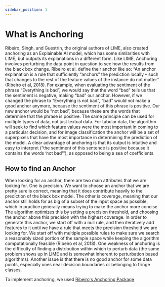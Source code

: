 ```yaml
---
sidebar_position: 1
---
```


# What is Anchoring

Ribeiro, Singh, and Guestrin, the original authors of LIME, also created anchoring as an Explainable AI model, which has some similarities with LIME, but outputs its explanations in a different form. Like LIME, Anchoring involves perturbing the data point in question to see how the results from the black box change. Ribeiro et al. define their anchor like so: “An anchor explanation is a rule that sufficiently “anchors” the prediction locally – such that changes to the rest of the feature values of the instance do not matter” (Ribeiro et al, 2018). For example, when evaluating the sentiment of the phrase “Everything is bad”, we would say that the word “bad” tells us that the sentiment is negative, making “bad” our anchor. However, if we changed the phrase to “Everything is not bad”, “bad” would not make a good anchor anymore, because the sentiment of this phrase is positive. Our new anchor would be “not bad”, because these are the words that determine that the phrase is positive. The same principle can be used for multiple types of data, not just textual data. For tabular data, the algorithm will seek to find which feature values were the most important in coming to a particular decision, and for image classification the anchor will be a set of superpixels that have the most importance in determining the prediction of the model. A clear advantage of anchoring is that its output is intuitive and easy to interpret (“the sentiment of this sentence is positive because it contains the words ‘not bad’”), as opposed to being a sea of coefficients.

## How to find an Anchor

When looking for an anchor, there are two main attributes that we are looking for. One is precision. We want to choose an anchor that we are pretty sure is correct, meaning that it does contribute heavily to the prediction of the black box model. The other is coverage, meaning that our anchor still holds for as big of a subset of the input space as possible, which in practice generally means trying to make the anchor more concise. The algorithm optimizes this by setting a precision threshold, and choosing the anchor above this precision with the highest coverage. In order to generate this anchor, we start off with a null rule, and then iteratively add features to it until we have a rule that meets the precision threshold we are looking for. We start off with multiple possible rules to make sure we search a reasonably sized portion of the sample space while keeping the algorithm computationally feasible (Ribeiro et al, 2018). One weakness of anchoring is the difficulty of finding a distribution within which to perturb data (the same problem shows up in LIME and is somewhat inherent to perturbation based algorithms). Another issue is that there is no good anchor for some data points, especially ones near decision boundaries or belonging to fringe classes. 

To implement anchoring, we used [Ribeiro's Anchoring Package](https://github.com/marcotcr/anchor)


